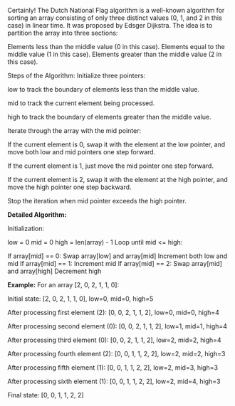 Certainly! The Dutch National Flag algorithm is a well-known algorithm for sorting an array consisting of only three distinct values (0, 1, and 2 in this case) in linear time. It was proposed by Edsger Dijkstra. The idea is to partition the array into three sections:

Elements less than the middle value (0 in this case).
Elements equal to the middle value (1 in this case).
Elements greater than the middle value (2 in this case).

Steps of the Algorithm:
Initialize three pointers:

low to track the boundary of elements less than the middle value.

mid to track the current element being processed.

high to track the boundary of elements greater than the middle value.

Iterate through the array with the mid pointer:

If the current element is 0, swap it with the element at the low pointer, and move both low and mid pointers one step forward.

If the current element is 1, just move the mid pointer one step forward.

If the current element is 2, swap it with the element at the high pointer, and move the high pointer one step backward.

Stop the iteration when mid pointer exceeds the high pointer.

**Detailed Algorithm:**

Initialization:

low = 0
mid = 0
high = len(array) - 1
Loop until mid <= high:

If array[mid] == 0:
Swap array[low] and array[mid]
Increment both low and mid
If array[mid] == 1:
Increment mid
If array[mid] == 2:
Swap array[mid] and array[high]
Decrement high

**Example:**
For an array [2, 0, 2, 1, 1, 0]:

Initial state: [2, 0, 2, 1, 1, 0], low=0, mid=0, high=5

After processing first element (2): [0, 0, 2, 1, 1, 2], low=0, mid=0, high=4

After processing second element (0): [0, 0, 2, 1, 1, 2], low=1, mid=1, high=4

After processing third element (0): [0, 0, 2, 1, 1, 2], low=2, mid=2, high=4

After processing fourth element (2): [0, 0, 1, 1, 2, 2], low=2, mid=2, high=3

After processing fifth element (1): [0, 0, 1, 1, 2, 2], low=2, mid=3, high=3

After processing sixth element (1): [0, 0, 1, 1, 2, 2], low=2, mid=4, high=3

Final state: [0, 0, 1, 1, 2, 2]